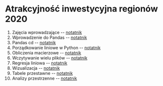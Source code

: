 # Atrakcyjność inwestycyjna regionów 2020

1. Zajęcia wprowadzające -- [notatnik](notebooks/0_init.ipynb) 
2. Wprowadzenie do Pandas -- [notatnik](notebooks/1_przetwarzanie.ipynb) 
3. Pandas cd -- [notatnik](notebooks/2_pandas_podsumowanie.ipynb) 
4. Porządkowanie liniowe w Python -- [notatnik](notebooks/3_porzadkowanie.ipynb) 
5. Obliczenia macierzowe -- [notatnik](notebooks/5_numpy.ipynb)
6. Wczytywanie wielu plików -- [notatnik](notebooks/6_merge_os_glob.ipynb)
7. Regresja liniowa -- [notatnik](notebooks/7_regresja.ipynb)
8. Wizualizacja -- [notatnik](notebooks/8_wizualizacja.ipynb)
9. Tabele przestawne -- [notatnik](notebooks/9_tabele_przestawne.ipynb)
10. Analizy przestrzenne -- [notatnik](notebooks/10-analizy-przetrzenne.ipynb)
